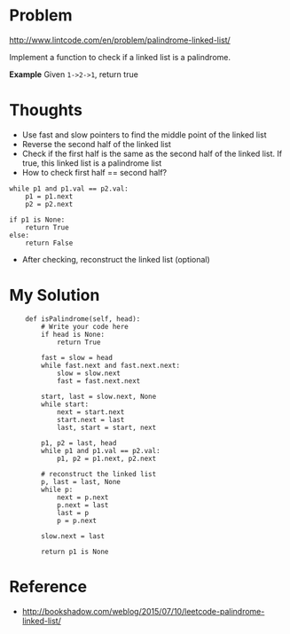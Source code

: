 # Problem

http://www.lintcode.com/en/problem/palindrome-linked-list/

Implement a function to check if a linked list is a palindrome.

**Example**
Given ```1->2->1```, return true

# Thoughts

- Use fast and slow pointers to find the middle point of the linked list
- Reverse the second half of the linked list
- Check if the first half is the same as the second half of the linked list. If true, this linked list is a palindrome list
- How to check first half == second half?

```
while p1 and p1.val == p2.val:
    p1 = p1.next
    p2 = p2.next

if p1 is None:
    return True
else:
    return False
```

- After checking, reconstruct the linked list (optional)

# My Solution

```
    def isPalindrome(self, head):
        # Write your code here
        if head is None:
            return True
        
        fast = slow = head
        while fast.next and fast.next.next:
            slow = slow.next
            fast = fast.next.next
        
        start, last = slow.next, None
        while start:
            next = start.next
            start.next = last
            last, start = start, next
        
        p1, p2 = last, head
        while p1 and p1.val == p2.val:
            p1, p2 = p1.next, p2.next
        
        # reconstruct the linked list
        p, last = last, None
        while p:
            next = p.next
            p.next = last
            last = p
            p = p.next
            
        slow.next = last
        
        return p1 is None
```

# Reference

- http://bookshadow.com/weblog/2015/07/10/leetcode-palindrome-linked-list/